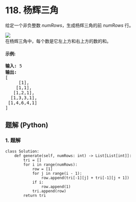 # 118. 杨辉三角
给定一个非负整数 *numRows*，生成杨辉三角的前 *numRows* 行。

![](https://upload.wikimedia.org/wikipedia/commons/0/0d/PascalTriangleAnimated2.gif)<br>
在杨辉三角中，每个数是它左上方和右上方的数的和。

#### 示例:
<pre>
<strong>输入:</strong> 5
<strong>输出:</strong> 
[
     [1],
    [1,1],
   [1,2,1],
  [1,3,3,1],
 [1,4,6,4,1]
]
</pre>

## 题解 (Python)

### 1. 题解
```Python3
class Solution:
    def generate(self, numRows: int) -> List[List[int]]:
        tri = []
        for i in range(numRows):
            row = [1]
            for j in range(i - 1):
                row.append(tri[-1][j] + tri[-1][j + 1])
            if i:
                row.append(1)
            tri.append(row)
        return tri
```

